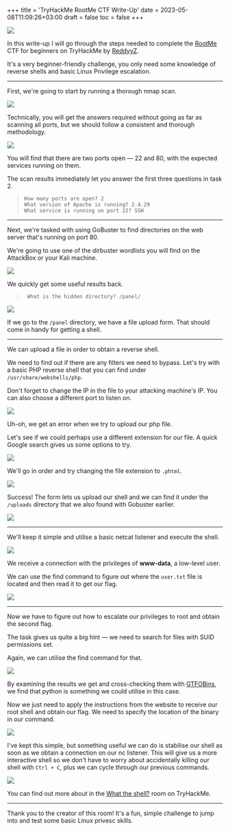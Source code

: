 +++
title = 'TryHackMe RootMe CTF Write-Up'
date = 2023-05-08T11:09:26+03:00
draft = false
toc = false
+++

![](0.png)

In this write-up I will go through the steps needed to complete the [RootMe](https://tryhackme.com/room/rrootme) CTF for beginners on TryHackMe by [ReddyyZ](https://tryhackme.com/p/ReddyyZ).

It's a very beginner-friendly challenge, you only need some knowledge of reverse shells and basic Linux Privilege escalation.

---

First, we're going to start by running a thorough nmap scan.

![](1.png)

Technically, you will get the answers required without going as far as scanning all ports, but we should follow a consistent and thorough methodology.

![](2.png)

You will find that there are two ports open — 22 and 80, with the expected services running on them.

The scan results immediately let you answer the first three questions in task 2.

>     How many ports are open? 2
>     What version of Apache is running? 2.4.29
>     What service is running on port 22? SSH

---

Next, we're tasked with using GoBuster to find directories on the web server that's running on port 80.

We're going to use one of the dirbuster wordlists you will find on the AttackBox or your Kali machine.

![](3.png)

We quickly get some useful results back.

>      What is the hidden directory? /panel/

![](4.png)

If we go to the `/panel` directory, we have a file upload form. That should come in handy for getting a shell.

---

We can upload a file in order to obtain a reverse shell.

We need to find out if there are any filters we need to bypass. Let's try with a basic PHP reverse shell that you can find under `/usr/share/webshells/php`.

Don't forget to change the IP in the file to your attacking machine's IP. You can also choose a different port to listen on.

![](5.png)

Uh-oh, we get an error when we try to upload our php file.

Let's see if we could perhaps use a different extension for our file. A quick Google search gives us some options to try.

![](6.png)

We'll go in order and try changing the file extension to `.phtml`.

![](7.png)

Success! The form lets us upload our shell and we can find it under the `/uploads` directory that we also found with Gobuster earlier.

![](8.png)

---

We'll keep it simple and utilise a basic netcat listener and execute the shell.

![](9.png)

We receive a connection with the privileges of **www-data**, a low-level user.

We can use the find command to figure out where the `user.txt` file is located and then read it to get our flag.

![](10.png)

---

Now we have to figure out how to escalate our privileges to root and obtain the second flag.

The task gives us quite a big hint — we need to search for files with SUID permissions set.

Again, we can utilise the find command for that.

![](11.png)

By examining the results we get and cross-checking them with [GTFOBins](https://gtfobins.github.io/), we find that python is something we could utilise in this case.

Now we just need to apply the instructions from the website to receive our root shell and obtain our flag. We need to specify the location of the binary in our command.

![](12.png)

I've kept this simple, but something useful we can do is stabilise our shell as soon as we obtain a connection on our nc listener. This will give us a more interactive shell so we don't have to worry about accidentally killing our shell with `Ctrl + C`, plus we can cycle through our previous commands.

![](13.png)

You can find out more about in the [What the shell?](https://tryhackme.com/room/introtoshells) room on TryHackMe.

---

Thank you to the creator of this room! It's a fun, simple challenge to jump into and test some basic Linux privesc skills.


